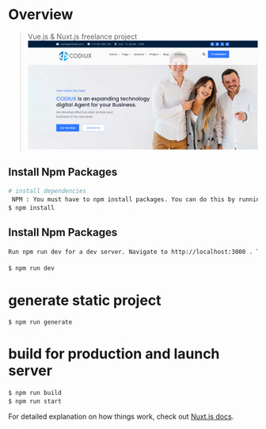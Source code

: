 # Overview

> Vue.js & Nuxt.js freelance project
> ![alt text](https://github.com/Klodovsky/CODIUX/blob/master/static/img/Screenshots/home1.PNG?raw=true)

##  Install Npm Packages 

```bash
# install dependencies
 NPM : You must have to npm install packages. You can do this by running npm install from the root of your project to install all the necessary dependencies : 
$ npm install
```
##  Install Npm Packages 
```bash
Run npm run dev for a dev server. Navigate to http://localhost:3000 . The app will automatically reload if you change any of the source files.

$ npm run dev 
```

# generate static project
```bash
$ npm run generate
```


# build for production and launch server
```bash
$ npm run build
$ npm run start
```

For detailed explanation on how things work, check out [Nuxt.js docs](https://nuxtjs.org).
